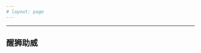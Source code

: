 ```yaml
---
# layout: page
---
```




<script setup>
import Recording from '../.vitepress/theme/components/home/recording.vue'
</script>
---
<Recording />

## 醒狮助威

<EnhancedImage src="https://s21.ax1x.com/2025/02/22/pEl3qMt.jpg"  alt="醒狮助威" width='800px'/>

<EnhancedImage src="https://www.mocky.io/v2/5e8c0c1f3000006c00c1f3e0?mocky-delay=5000ms"  alt="加载错误演示图片" width='800px'/>


